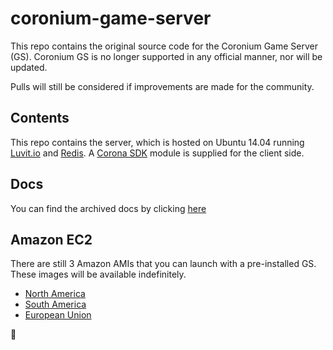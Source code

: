 # coronium-game-server

This repo contains the original source code for the Coronium Game Server (GS). Coronium GS is no longer supported in any official manner, nor will be updated.

Pulls will still be considered if improvements are made for the community.

## Contents

This repo contains the server, which is hosted on Ubuntu 14.04 running [Luvit.io](http://luvit.io) and [Redis](redis.io). A [Corona SDK](http://coronalabs.com) module is supplied for the client side.

## Docs

You can find the archived docs by clicking [here](http://gs.coronium.io)

## Amazon EC2

There are still 3 Amazon AMIs that you can launch with a pre-installed GS. These images will be available indefinitely.

- [North America](https://console.aws.amazon.com/ec2/v2/home?region=us-east-1#LaunchInstanceWizard:ami=ami-624afb0a)
- [South America](https://console.aws.amazon.com/ec2/v2/home?region=sa-east-1#LaunchInstanceWizard:ami=ami-f9b90ce4)
- [European Union](https://eu-west-1.console.aws.amazon.com/ec2/v2/home?region=eu-west-1#LaunchInstanceWizard:ami=ami-ba3898cd)

:elephant:
